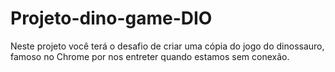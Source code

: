 # Projeto-dino-game-DIO
Neste projeto você terá o desafio de criar uma cópia do jogo do dinossauro, famoso no Chrome por nos entreter quando estamos sem conexão.

